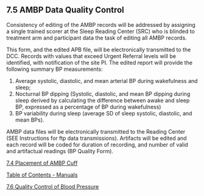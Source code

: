## 7.5 AMBP Data Quality Control

Consistency of editing of the AMBP records will be addressed by assigning a single trained scorer at the Sleep Reading Center (SRC) who is blinded to treatment arm and participant data the task of editing all AMBP records.

This form, and the edited APB file, will be electronically transmitted to the DCC. Records with values that exceed Urgent Referral levels will be identified, with notification of the site PI. The edited report will provide the following summary BP measurements:

1.	Average systolic, diastolic, and mean arterial BP during wakefulness and sleep;
2.	Nocturnal BP dipping (Systolic, diastolic, and mean BP dipping during sleep derived by calculating the difference between awake and sleep BP, expressed as a percentage of BP during wakefulness)
3.	BP variability during sleep (average SD of sleep systolic, diastolic, and mean BPs).

AMBP data files will be electronically transmitted to the Reading Center (SEE Instructions for ftp data transmissions). Artifacts will be edited and each record will be coded for duration of recording, and number of valid and artifactual readings (BP Quality Form).


<div class="center">
<div class="btn-group">
  <a href=":pages_path:/manuals/ambulatory-blood-pressure/7-04-placement-of-ambp-cuff.md" class="btn btn-default">
    <span class="glyphicon glyphicon-chevron-left"></span>
    7.4 Placement of AMBP Cuff
  </a>

  <a href=":pages_path:/manuals/manual-toc.md"
 class="btn btn-default">
    <span class="glyphicon glyphicon-chevron-up"></span>
    Table of Contents - Manuals
  </a>

  <a href=":pages_path:/manuals/ambulatory-blood-pressure/7-06-qc-of-blood-pressure.md" class="btn btn-success">
    7.6 Quality Control of Blood Pressure
    <span class="glyphicon glyphicon-chevron-right"></span>
  </a>
</div>
</div>
